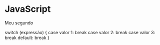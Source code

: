 # JavaScript
 Meu segundo


 switch (expressão) {
     case valor 1:
         break
     case valor 2:
         break
     case valor 3:
         break
     default:
         break
 }